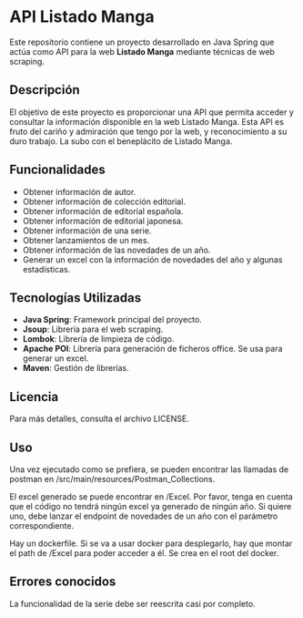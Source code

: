# API Listado Manga
Este repositorio contiene un proyecto desarrollado en Java Spring que actúa como API para la web **Listado Manga** mediante técnicas de web scraping. 
## Descripción
El objetivo de este proyecto es proporcionar una API que permita acceder y consultar la información disponible en la web Listado Manga. 
Esta API es fruto del cariño y admiración que tengo por la web, y reconocimiento a su duro trabajo. 
La subo con el beneplácito de Listado Manga.

## Funcionalidades
- Obtener información de autor.
- Obtener información de colección editorial.
- Obtener información de editorial española.
- Obtener información de editorial japonesa.
- Obtener información de una serie.
- Obtener lanzamientos de un mes.
- Obtener información de las novedades de un año.
- Generar un excel con la información de novedades del año y algunas estadísticas.

## Tecnologías Utilizadas 
- **Java Spring**: Framework principal del proyecto.
- **Jsoup**: Librería para el web scraping.
- **Lombok**: Librería de limpieza de código.
- **Apache POI**: Librería para generación de ficheros office. Se usa para generar un excel.
- **Maven**: Gestión de librerías.

## Licencia
Para más detalles, consulta el archivo LICENSE.

## Uso
Una vez ejecutado como se prefiera, se pueden encontrar las llamadas de postman en /src/main/resources/Postman_Collections.

El excel generado se puede encontrar en /Excel.
Por favor, tenga en cuenta que el código no tendrá ningún excel ya generado de ningún año. Si quiere uno, debe lanzar el endpoint de novedades de un año con el parámetro correspondiente.

Hay un dockerfile. Si se va a usar docker para desplegarlo, hay que montar el path de /Excel para poder acceder a él. Se crea en el root del docker.

## Errores conocidos
La funcionalidad de la serie debe ser reescrita casi por completo.
